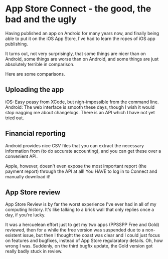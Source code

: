 # App Store Connect - the good, the bad and the ugly

Having published an app on Android for many years now, and finally being able to put it on the iOS App Store, I've had to learn the ropes of iOS app publishing.

It turns out, not very surprisingly, that some things are nicer than on Android, some things are worse than on Android, and some things are just absolutely terrible in comparison.

Here are some comparisons.

## Uploading the app

iOS: Easy peasy from XCode, but nigh-impossible from the command line.
Android: The web interface is smooth these days, though I wish it would stop nagging me about changelogs. There is an API which I have not yet tried out.

## Financial reporting

Android provides nice CSV files that you can extract the necessary information from (to do accurate accounting), and you can get these over a convenient API.

Apple, however, doesn't even expose the most important report (the payment report) through the API at all! You HAVE to log in to Connect and manually download it!

## App Store review

App Store Review is by far the worst experience I've ever had in all of my computing history. It's like talking to a brick wall that only replies once a day, if you're lucky.

It was a hercuelean effort just to get my two apps (PPSSPP Free and Gold) reviewed, then for a while the free version was suspended due to a non-existent issue, but then I thought the coast was clear and I could just focus on features and bugfixes, instead of App Store regularatory details. Oh, how wrong I was. Suddenly, on the third bugfix update, the Gold version got really badly stuck in review.
